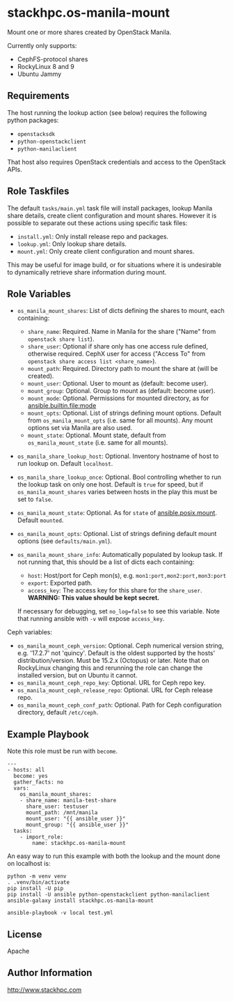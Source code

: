 stackhpc.os-manila-mount
========================

Mount one or more shares created by OpenStack Manila.

Currently only supports:
- CephFS-protocol shares
- RockyLinux 8 and 9
- Ubuntu Jammy

Requirements
------------

The host running the lookup action (see below) requires the following python packages:

- `openstacksdk`
- `python-openstackclient`
- `python-manilaclient`

That host also requires OpenStack credentials and access to the OpenStack APIs.

Role Taskfiles
--------------

The default `tasks/main.yml` task file will install packages, lookup Manila share
details, create client configuration and mount shares. However it is possible to
separate out these actions using specific task files:
- `install.yml`: Only install release repo and packages.
- `lookup.yml`: Only lookup share details.
- `mount.yml`: Only create client configuration and mount shares.

This may be useful for image build, or for situations where it is undesirable to
dynamically retrieve share information during mount.

Role Variables
--------------

* `os_manila_mount_shares`: List of dicts defining the shares to mount, each
containing:
  - `share_name`: Required. Name in Manila for the share ("Name" from `openstack share
  list`).
  - `share_user`: Optional if share only has one access rule defined, otherwise required.
  CephX user for access ("Access To" from `openstack share access list <share_name>`).
  - `mount_path`: Required. Directory path to mount the share at (will be created).
  - `mount_user`: Optional. User to mount as (default: become user).
  - `mount_group`: Optional. Group to mount as (default: become user).
  - `mount_mode`: Optional. Permissions for mounted directory, as for [ansible.builtin.file:mode](https://docs.ansible.com/ansible/latest/collections/ansible/builtin/file_module.html#parameter-mode)
  - `mount_opts`: Optional. List of strings defining mount options. Default from
  `os_manila_mount_opts` (i.e. same for all mounts). Any mount options set via Manila are also used.
  - `mount_state`: Optional. Mount state, default from `os_manila_mount_state` (i.e. same for
  all mounts).

* `os_manila_share_lookup_host`: Optional. Inventory hostname of host to run lookup on.
Default `localhost`.
* `os_manila_share_lookup_once`: Optional. Bool controlling whether to run the lookup
task on only one host. Default is `true` for speed, but if 
`os_manila_mount_shares` varies between hosts in the play this must be set to `false`.

* `os_manila_mount_state`: Optional. As for `state` of [ansible.posix.mount](https://docs.ansible.com/ansible/latest/collections/ansible/posix/mount_module.html). Default `mounted`.
* `os_manila_mount_opts`: Optional. List of strings defining default mount options
(see `defaults/main.yml`).

* `os_manila_mount_share_info`: Automatically populated by lookup task. If not running
that, this should be a list of dicts each containing:
  - `host`: Host/port for Ceph mon(s), e.g. `mon1:port,mon2:port,mon3:port`
  - `export`: Exported path.
  - `access_key`: The access key for this share for the `share_user`.
  **WARNING: This value should be kept secret.**

  If necessary for debugging, set `no_log=false` to see this variable. Note that running ansible with
`-v` will expose `access_key`.

Ceph variables:
* `os_manila_mount_ceph_version`: Optional. Ceph numerical version string, e.g. '17.2.7' not 'quincy'. Default is the oldest supported by the hosts' distribution/version. Must be 15.2.x (Octopus) or later. Note that on RockyLinux changing this and rerunning the role can change the installed version, but on Ubuntu it cannot.
* `os_manila_mount_ceph_repo_key`: Optional. URL for Ceph repo key.
* `os_manila_mount_ceph_release_repo`: Optional. URL for Ceph release repo.
* `os_manila_mount_ceph_conf_path`: Optional. Path for Ceph configuration directory,
default `/etc/ceph`.


Example Playbook
----------------

Note this role must be run with `become`.

    ---
    - hosts: all
      become: yes
      gather_facts: no
      vars:
        os_manila_mount_shares:
        - share_name: manila-test-share
          share_user: testuser
          mount_path: /mnt/manila
          mount_user: "{{ ansible_user }}"
          mount_group: "{{ ansible_user }}"
      tasks:
        - import_role:
            name: stackhpc.os-manila-mount

An easy way to run this example with both the lookup and the mount done on localhost is:

    python -m venv venv
    . .venv/bin/activate
    pip install -U pip
    pip install -U ansible python-openstackclient python-manilaclient
    ansible-galaxy install stackhpc.os-manila-mount

    ansible-playbook -v local test.yml

License
-------

Apache

Author Information
------------------

http://www.stackhpc.com
